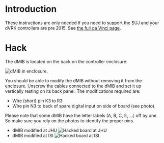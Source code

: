 # Introduction

These instructions are only needed if you need to support the SUJ and your dVRK controllers are pre 2015.   See [the full da Vinci page](/jhu-dvrk/sawIntuitiveResearchKit/wiki/Full-da-Vinci).

# Hack

The dMIB is located on the back on the controller enclosure:

![dMIB in enclosure](/jhu-dvrk/sawIntuitiveResearchKit/wiki/dmib-in-enclosure.jpg).

You should be able to modify the dMIB without removing it from the enclosure.  Unscrew the cables connected to the dMIB and set it up vertically resting on its back panel.  The modifications required are:
* Wire (short) pin K3 to R3
* Wire pin N3 to back of spare digital input on side of board (see photo).

Please note that some dMIB have the letter labels (A, B, C, E, ...) off by one.  So make sure you rely on the photos to identify the proper pins.
* dMIB modified at JHU ![Hacked board at JHU](/jhu-dvrk/sawIntuitiveResearchKit/wiki/dmib-ecm-jhu.jpg)
* dMIB modified at ISI ![Hacked board at ISI](/jhu-dvrk/sawIntuitiveResearchKit/wiki/dmib-ecm-isi.jpg)